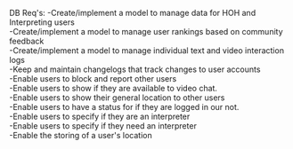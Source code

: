 DB Req's:
-Create/implement a model to manage data for HOH and Interpreting users  
-Create/implement a model to manage user rankings based on community feedback  
-Create/implement a model to manage individual text and video interaction logs  
-Keep and maintain changelogs that track changes to user accounts  
-Enable users to block and report other users  
-Enable users to show if they are available to video chat.  
-Enable users to show their general location to other users  
-Enable users to have a status for if they are logged in our not.  
-Enable users to specify if they are an interpreter  
-Enable users to specify if they need an interpreter  
-Enable the storing of a user's location  
